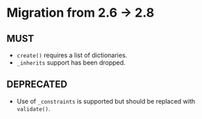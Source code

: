 # Migration from 2.6 -> 2.8 #

## MUST ##

  * `create()` requires a list of dictionaries.
  * `_inherits` support has been dropped.

## DEPRECATED ##

  * Use of `_constraints` is supported but should be replaced with `validate()`.